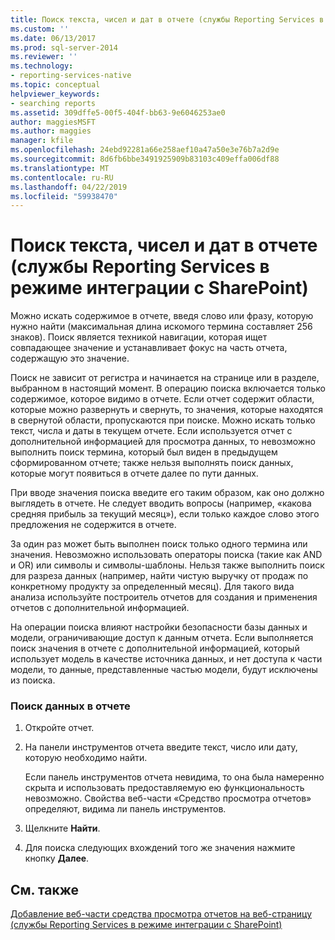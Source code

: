 ```yaml
---
title: Поиск текста, чисел и дат в отчете (службы Reporting Services в режиме интеграции с SharePoint) | Документация Майкрософт
ms.custom: ''
ms.date: 06/13/2017
ms.prod: sql-server-2014
ms.reviewer: ''
ms.technology:
- reporting-services-native
ms.topic: conceptual
helpviewer_keywords:
- searching reports
ms.assetid: 309dffe5-00f5-404f-bb63-9e6046253ae0
author: maggiesMSFT
ms.author: maggies
manager: kfile
ms.openlocfilehash: 24ebd92281a66e258aef10a47a50e3e76b7a2d9e
ms.sourcegitcommit: 8d6fb6bbe3491925909b83103c409effa006df88
ms.translationtype: MT
ms.contentlocale: ru-RU
ms.lasthandoff: 04/22/2019
ms.locfileid: "59938470"
---
```

# <a name="find-text-numbers-or-dates-in-a-report-reporting-services-in-sharepoint-integrated-mode"></a>Поиск текста, чисел и дат в отчете (службы Reporting Services в режиме интеграции с SharePoint)
  Можно искать содержимое в отчете, введя слово или фразу, которую нужно найти (максимальная длина искомого термина составляет 256 знаков). Поиск является техникой навигации, которая ищет совпадающее значение и устанавливает фокус на часть отчета, содержащую это значение.  
  
 Поиск не зависит от регистра и начинается на странице или в разделе, выбранном в настоящий момент. В операцию поиска включается только содержимое, которое видимо в отчете. Если отчет содержит области, которые можно развернуть и свернуть, то значения, которые находятся в свернутой области, пропускаются при поиске. Можно искать только текст, числа и даты в текущем отчете. Если используется отчет с дополнительной информацией для просмотра данных, то невозможно выполнить поиск термина, который был виден в предыдущем сформированном отчете; также нельзя выполнять поиск данных, которые могут появиться в отчете далее по пути данных.  
  
 При вводе значения поиска введите его таким образом, как оно должно выглядеть в отчете. Не следует вводить вопросы (например, «какова средняя прибыль за текущий месяц»), если только каждое слово этого предложения не содержится в отчете.  
  
 За один раз может быть выполнен поиск только одного термина или значения. Невозможно использовать операторы поиска (такие как AND и OR) или символы и символы-шаблоны. Нельзя также выполнить поиск для разреза данных (например, найти чистую выручку от продаж по конкретному продукту за определенный месяц). Для такого вида анализа используйте построитель отчетов для создания и применения отчетов с дополнительной информацией.  
  
 На операции поиска влияют настройки безопасности базы данных и модели, ограничивающие доступ к данным отчета. Если выполняется поиск значения в отчете с дополнительной информацией, который использует модель в качестве источника данных, и нет доступа к части модели, то данные, представленные частью модели, будут исключены из поиска.  
  
### <a name="to-find-data-in-a-report"></a>Поиск данных в отчете  
  
1.  Откройте отчет.  
  
2.  На панели инструментов отчета введите текст, число или дату, которую необходимо найти.  
  
     Если панель инструментов отчета невидима, то она была намеренно скрыта и использовать предоставляемую ею функциональность невозможно. Свойства веб-части «Средство просмотра отчетов» определяют, видима ли панель инструментов.  
  
3.  Щелкните **Найти**.  
  
4.  Для поиска следующих вхождений того же значения нажмите кнопку **Далее**.  
  
## <a name="see-also"></a>См. также  
 [Добавление веб-части средства просмотра отчетов на веб-страницу (службы Reporting Services в режиме интеграции с SharePoint)](../report-server-sharepoint/add-reporting-services-content-types-to-a-sharepoint-library.md)  
  
  
